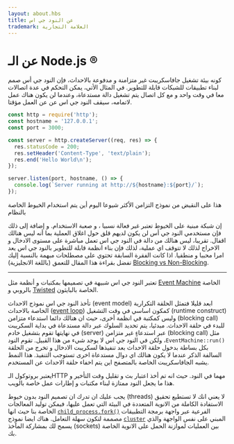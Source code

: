 ```yaml
---
layout: about.hbs
title: عن النود جي اس
trademark: العلامة التجارية
---
```

# عن الـ Node.js &reg;
كونه بيئة تشغيل جافاسكريبت غير متزامنة و مدفوعة بالاحداث، فإن النود جي أس صمم لبناء تطبيقات للشبكات قابلة للتطوير.  في المثال الأتي، يمكن التحكم في عدة اتصالات معا في وقت واحد و مع كل اتصال يتم تشغيل دالة مستدعاة، وعندما لن يكون هناك عمل لاتمامه، سيقف النود جي اس عن  عن العمل مؤقتا.

```javascript
const http = require('http');
const hostname = '127.0.0.1';
const port = 3000;

const server = http.createServer((req, res) => {
  res.statusCode = 200;
  res.setHeader('Content-Type', 'text/plain');
  res.end('Hello World\n');
});

server.listen(port, hostname, () => {
  console.log(`Server running at http://${hostname}:${port}/`);
});
```

هذا على النقيض من نموذج التزامن الأكثر شيوعا اليوم أين يتم استخدام الخيوط الخاصة بالنظام 

إن شبكة مبنية على الخيوط تعتبر غير فعالة نسبيا ، و صعبة الاستخدام. و إضافة إلى ذلك
فإن مستخدمي النود جي أس لن يكون لديهم قلق حول اغلاق العملية بما أنه ليس هنالك اقفال.
تقريبا، ليس هنالك من دالة في النود جي اس تعمل مباشرة على مستوى الادخال و الاخراج لذلك 
لا تتوقف اي عملية، لذلك فإن بناء انظمة قابلة للتطوير بالنود جي اس يعد امرا محببا و منطقيا.
اذا كانت الفقرة السابقة تحتوي على مصطلحات مبهمة بالنسبة إليك
تفضل بقراءة هذا المقال للتعمق (باللغة الانجليزية) [Blocking vs Non-Blocking][].

---
تعتبر النود جي اس شبيهة في تصميمها بمكتبات و أنظمة مثل
 [Event Machine][] الخاصة بالروبي و [Twisted][] الخاصة بالبايثون.

 تأخذ النود جي اس نموذج الاحداث (event model) ابعد قليلا فتمثل الحلقة التكرارية الخاصة بالاحداث ([event loop][]) كمكون اساسي في وقت التشغيل (runtime construct) وليس كمكتبة في انظمة أخرى، حيث ان هنالك دائما استدعاء متزامن (blocking call) 
للبدء في حلقة الاحداث.
مبدئيا، يتم تحديد السلوك عبر دالة مستدعاة في بداية السكريبت في نهايتها 
تقوم بتشغيل خادم (server) عبر استدعاءٍ غير متزامن (blocking call) مثل <span dir="ltr">`EventMachine::run()`</span>، ولكن في النود جي اس لا يوجد شيء من هذا القبيل.
تقوم النود بكل بساطة بدخول حلقة الاحداث بعد تنفيذها لسكريبت الادخال و تخرج من الحلقة السالفة الذكر عندما لا يكون هنالك اي دوال مستدعاة اخرى تستوجب التنفيذ.
هذا النمط يشبه الجافاسكريبت الخاصة بالمتصفح اين يتم اخفاء حلقة الاحداث عن المستخدم.

يعتبر بروتوكول الـHTTP مهما في النود. حيث انه تم أخذ اعتبار بث و تقليل وقت التأخير و هذا ما يجعل النود ممتازة لبناء مكتبات و إطارات عمل خاصة بالويب.

يجب عليك ان تدرك ان تصميم النود بدون خيوط (threads) لا يعني انك لا تستطيع تحقيق الاستفادة الكاملة من الانوية المتعددة في البيئة التي تعمل عليها، فيمكن توليد المعالجات الفرعية عبر واجهة برمجة التطبيقات <span dir="ltr">[`child_process.fork()`][]</span> الخاصة بنا حيث انها مصممة لتكون سهلة التعامل.
هناك ايضا نموذج [`cluster`][] المبني على نفس الواجهة والذي يسمح لك بمشاركة المآخذ (sockets) بين العمليات لموازنة الحمل على الانوية الخاصة بك.


[Blocking vs Non-Blocking]: https://nodejs.org/en/docs/guides/blocking-vs-non-blocking/
[`child_process.fork()`]: https://nodejs.org/api/child_process.html#child_process_child_process_fork_modulepath_args_options
[`cluster`]: https://nodejs.org/api/cluster.html
[event loop]: https://nodejs.org/en/docs/guides/event-loop-timers-and-nexttick/
[Event Machine]: https://github.com/eventmachine/eventmachine
[Twisted]: http://twistedmatrix.com/
